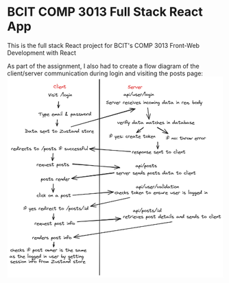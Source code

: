 # BCIT COMP 3013 Full Stack React App
This is the full stack React project for BCIT's COMP 3013 Front-Web Development with React

As part of the assignment, I also had to create a flow diagram of the client/server communication during login and visiting the posts page:
![Flow diagram](./flow-diagram.png)
